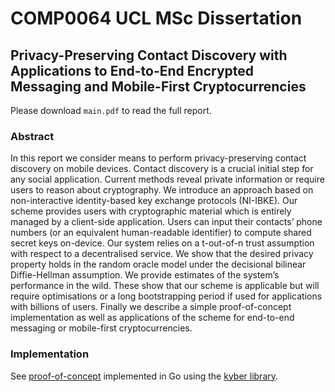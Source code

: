 # COMP0064 UCL MSc Dissertation

## Privacy-Preserving Contact Discovery with Applications to End-to-End Encrypted Messaging and Mobile-First Cryptocurrencies

Please download `main.pdf` to read the full report.

### Abstract
In this report we consider means to perform privacy-preserving contact discovery on mobile devices. Contact discovery is a crucial initial step for any social application. Current methods reveal private information or require users to reason about cryptography. We introduce an approach based on non-interactive identity-based key exchange protocols (NI-IBKE). Our scheme provides users with cryptographic material which is entirely managed by a client-side application. Users can input their contacts’ phone numbers (or an equivalent human-readable identifier) to compute shared secret keys on-device. Our system relies on a t-out-of-n trust assumption with respect to a decentralised service. We show that the desired privacy property holds in the random oracle model under the decisional bilinear Diffie-Hellman assumption. We provide estimates of the system’s performance in the wild. These show that our scheme is applicable but will require optimisations or a long bootstrapping period if used for applications with billions of users. Finally we describe a simple proof-of-concept implementation as well as applications of the scheme for end-to-end messaging or mobile-first cryptocurrencies.

### Implementation 
See [proof-of-concept](https://github.com/nmohnblatt/cd_client) implemented in Go using the [kyber library](https://github.com/dedis/kyber).

